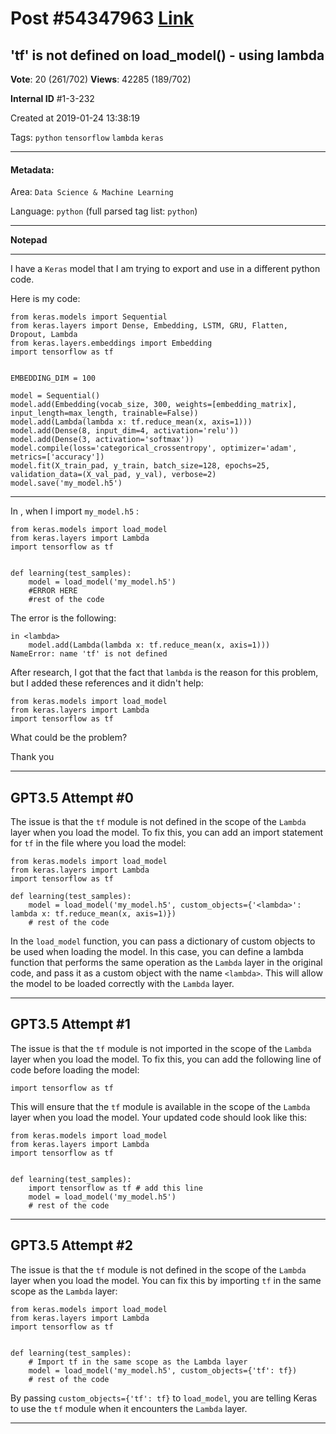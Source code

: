 
# Post \#54347963 [Link](https://stackoverflow.com/questions/54347963/)

## 'tf' is not defined on load_model() - using lambda

**Vote**: 20 (261/702) **Views**: 42285 (189/702) 

**Internal ID** \#1-3-232

Created at 2019-01-24 13:38:19

Tags: `python` `tensorflow` `lambda` `keras`

----------

#### Metadata:

Area: `Data Science & Machine Learning`

Language: `python` (full parsed tag list: `python`)

----------

**Notepad**


----------

I have a `Keras` model that I am trying to export and use in a different python code.

Here is my code:

```
from keras.models import Sequential
from keras.layers import Dense, Embedding, LSTM, GRU, Flatten, Dropout, Lambda
from keras.layers.embeddings import Embedding
import tensorflow as tf


EMBEDDING_DIM = 100

model = Sequential()
model.add(Embedding(vocab_size, 300, weights=[embedding_matrix], input_length=max_length, trainable=False))
model.add(Lambda(lambda x: tf.reduce_mean(x, axis=1)))
model.add(Dense(8, input_dim=4, activation='relu'))
model.add(Dense(3, activation='softmax'))
model.compile(loss='categorical_crossentropy', optimizer='adam', metrics=['accuracy'])
model.fit(X_train_pad, y_train, batch_size=128, epochs=25, validation_data=(X_val_pad, y_val), verbose=2)
model.save('my_model.h5')
```



---



In , when I import `my_model.h5` :

```
from keras.models import load_model
from keras.layers import Lambda
import tensorflow as tf


def learning(test_samples):
    model = load_model('my_model.h5')
    #ERROR HERE
    #rest of the code
```


The error is the following:

```
in <lambda>
    model.add(Lambda(lambda x: tf.reduce_mean(x, axis=1)))
NameError: name 'tf' is not defined
```


After research, I got that the fact that `lambda` is the reason for this problem, but I added these references and it didn't help:

```
from keras.models import load_model
from keras.layers import Lambda
import tensorflow as tf
```


What could be the problem?

Thank you


----------
        
## GPT3.5 Attempt \#0

The issue is that the `tf` module is not defined in the scope of the `Lambda` layer when you load the model. To fix this, you can add an import statement for `tf` in the file where you load the model:

```
from keras.models import load_model
from keras.layers import Lambda
import tensorflow as tf

def learning(test_samples):
    model = load_model('my_model.h5', custom_objects={'<lambda>': lambda x: tf.reduce_mean(x, axis=1)})
    # rest of the code
```

In the `load_model` function, you can pass a dictionary of custom objects to be used when loading the model. In this case, you can define a lambda function that performs the same operation as the `Lambda` layer in the original code, and pass it as a custom object with the name `<lambda>`. This will allow the model to be loaded correctly with the `Lambda` layer.

--------

## GPT3.5 Attempt \#1

The issue is that the `tf` module is not imported in the scope of the `Lambda` layer when you load the model. To fix this, you can add the following line of code before loading the model:

```
import tensorflow as tf
```

This will ensure that the `tf` module is available in the scope of the `Lambda` layer when you load the model. Your updated code should look like this:

```
from keras.models import load_model
from keras.layers import Lambda
import tensorflow as tf


def learning(test_samples):
    import tensorflow as tf # add this line
    model = load_model('my_model.h5')
    # rest of the code
```

--------

## GPT3.5 Attempt \#2

The issue is that the `tf` module is not defined in the scope of the `Lambda` layer when you load the model. You can fix this by importing `tf` in the same scope as the `Lambda` layer:

```
from keras.models import load_model
from keras.layers import Lambda
import tensorflow as tf


def learning(test_samples):
    # Import tf in the same scope as the Lambda layer
    model = load_model('my_model.h5', custom_objects={'tf': tf})
    # rest of the code
```

By passing `custom_objects={'tf': tf}` to `load_model`, you are telling Keras to use the `tf` module when it encounters the `Lambda` layer.

--------
